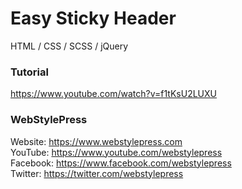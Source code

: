 # Easy Sticky Header
HTML / CSS / SCSS / jQuery


### Tutorial

https://www.youtube.com/watch?v=f1tKsU2LUXU

### WebStylePress

Website: https://www.webstylepress.com<br />
YouTube: https://www.youtube.com/webstylepress<br />
Facebook: https://www.facebook.com/webstylepress<br />
Twitter: https://twitter.com/webstylepress

